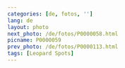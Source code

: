 ```yaml
---
categories: [de, fotos, '']
lang: de
layout: photo
next_photo: /de/fotos/P0000058.html
picname: P0000059
prev_photo: /de/fotos/P0000113.html
tags: [Leopard Spots]
---
```

